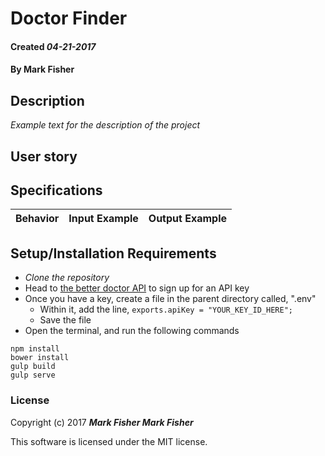 # Doctor Finder

#### Created _04-21-2017_

#### By Mark Fisher


## Description
_Example text for the description of the project_


## User story

## Specifications

| Behavior                   | Input Example     | Output Example    |
| -------------------------- | -----------------:| -----------------:|



## Setup/Installation Requirements

* _Clone the repository_
* Head to [the better doctor API](https://developer.betterdoctor.com/) to sign up for an API key
* Once you have a key, create a file in the parent directory called, ".env"
  * Within it, add the line, `exports.apiKey = "YOUR_KEY_ID_HERE";`
  * Save the file
* Open the terminal, and run the following commands
```
npm install
bower install
gulp build
gulp serve
```

### License

Copyright (c) 2017 **_Mark Fisher
Mark Fisher_**

This software is licensed under the MIT license.
